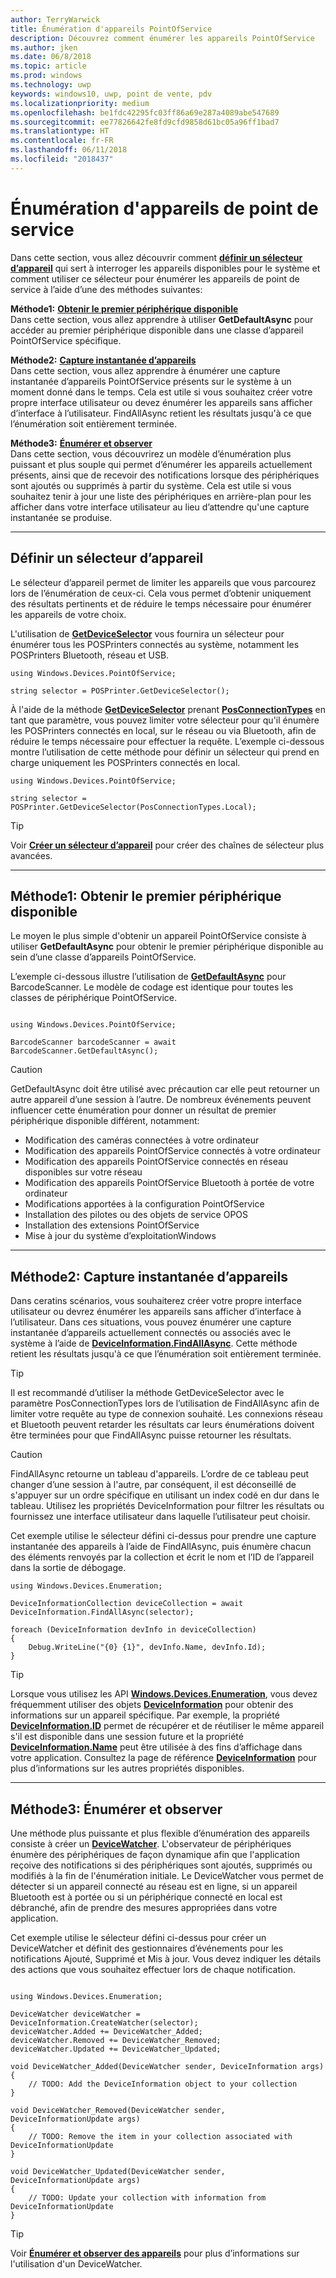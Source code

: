 ```yaml
---
author: TerryWarwick
title: Énumération d'appareils PointOfService
description: Découvrez comment énumérer les appareils PointOfService
ms.author: jken
ms.date: 06/8/2018
ms.topic: article
ms.prod: windows
ms.technology: uwp
keywords: windows10, uwp, point de vente, pdv
ms.localizationpriority: medium
ms.openlocfilehash: be1fdc42295fc03ff86a69e287a4089abe547689
ms.sourcegitcommit: ee77826642fe8fd9cfd9858d61bc05a96ff1bad7
ms.translationtype: HT
ms.contentlocale: fr-FR
ms.lasthandoff: 06/11/2018
ms.locfileid: "2018437"
---
```

# <a name="enumerating-point-of-service-devices"></a>Énumération d'appareils de point de service
Dans cette section, vous allez découvrir comment [**définir un sélecteur d’appareil**](https://docs.microsoft.com/windows/uwp/devices-sensors/build-a-device-selector) qui sert à interroger les appareils disponibles pour le système et comment utiliser ce sélecteur pour énumérer les appareils de point de service à l’aide d’une des méthodes suivantes:

**Méthode1:** [**Obtenir le premier périphérique disponible**](#Method-1:-get-first-available-device)<br />Dans cette section, vous allez apprendre à utiliser **GetDefaultAsync** pour accéder au premier périphérique disponible dans une classe d’appareil PointOfService spécifique.

**Méthode2:** [**Capture instantanée d’appareils**](#Method-2:-Snapshot-of-devices)<br />Dans cette section, vous allez apprendre à énumérer une capture instantanée d’appareils PointOfService présents sur le système à un moment donné dans le temps. Cela est utile si vous souhaitez créer votre propre interface utilisateur ou devez énumérer les appareils sans afficher d’interface à l’utilisateur. FindAllAsync retient les résultats jusqu'à ce que l’énumération soit entièrement terminée.

**Méthode3:** [**Énumérer et observer**](#Method-3:-Enumerate-and-watch)<br />Dans cette section, vous découvrirez un modèle d’énumération plus puissant et plus souple qui permet d’énumérer les appareils actuellement présents, ainsi que de recevoir des notifications lorsque des périphériques sont ajoutés ou supprimés à partir du système.  Cela est utile si vous souhaitez tenir à jour une liste des périphériques en arrière-plan pour les afficher dans votre interface utilisateur au lieu d’attendre qu'une capture instantanée se produise.
 

---
## <a name="define-a-device-selector"></a>Définir un sélecteur d’appareil
Le sélecteur d’appareil permet de limiter les appareils que vous parcourez lors de l’énumération de ceux-ci.  Cela vous permet d’obtenir uniquement des résultats pertinents et de réduire le temps nécessaire pour énumérer les appareils de votre choix.  

L'utilisation de [**GetDeviceSelector**](https://docs.microsoft.com/uwp/api/windows.devices.pointofservice.posprinter.getdeviceselector#Windows_Devices_PointOfService_PosPrinter_GetDeviceSelector) vous fournira un sélecteur pour énumérer tous les POSPrinters connectés au système, notamment les POSPrinters Bluetooth, réseau et USB.

```Csharp
using Windows.Devices.PointOfService;

string selector = POSPrinter.GetDeviceSelector();   

```

À l'aide de la méthode [**GetDeviceSelector**](https://docs.microsoft.com/uwp/api/windows.devices.pointofservice.posprinter.getdeviceselector#Windows_Devices_PointOfService_PosPrinter_GetDeviceSelector_Windows_Devices_PointOfService_PosConnectionTypes_) prenant [**PosConnectionTypes**](https://docs.microsoft.com/uwp/api/windows.devices.pointofservice.posconnectiontypes) en tant que paramètre, vous pouvez limiter votre sélecteur pour qu'il énumère les POSPrinters connectés en local, sur le réseau ou via Bluetooth, afin de réduire le temps nécessaire pour effectuer la requête.  L’exemple ci-dessous montre l’utilisation de cette méthode pour définir un sélecteur qui prend en charge uniquement les POSPrinters connectés en local.

 ```Csharp
using Windows.Devices.PointOfService;

string selector = POSPrinter.GetDeviceSelector(PosConnectionTypes.Local);   

```
> [!TIP]
> Voir [**Créer un sélecteur d’appareil**](https://docs.microsoft.com/windows/uwp/devices-sensors/build-a-device-selector) pour créer des chaînes de sélecteur plus avancées.

---

## <a name="method-1-get-first-available-device"></a>Méthode1: Obtenir le premier périphérique disponible

Le moyen le plus simple d'obtenir un appareil PointOfService consiste à utiliser **GetDefaultAsync** pour obtenir le premier périphérique disponible au sein d’une classe d’appareils PointOfService. 

L’exemple ci-dessous illustre l’utilisation de [**GetDefaultAsync**](https://docs.microsoft.com/uwp/api/windows.devices.pointofservice.barcodescanner.getdefaultasync#Windows_Devices_PointOfService_BarcodeScanner_GetDefaultAsync) pour BarcodeScanner. Le modèle de codage est identique pour toutes les classes de périphérique PointOfService.

```Csharp

using Windows.Devices.PointOfService;

BarcodeScanner barcodeScanner = await BarcodeScanner.GetDefaultAsync();

```

> [!CAUTION]
> GetDefaultAsync doit être utilisé avec précaution car elle peut retourner un autre appareil d’une session à l’autre. De nombreux événements peuvent influencer cette énumération pour donner un résultat de premier périphérique disponible différent, notamment: 
> - Modification des caméras connectées à votre ordinateur 
> - Modification des appareils PointOfService connectés à votre ordinateur
> - Modification des appareils PointOfService connectés en réseau disponibles sur votre réseau
> - Modification des appareils PointOfService Bluetooth à portée de votre ordinateur 
> - Modifications apportées à la configuration PointOfService 
> - Installation des pilotes ou des objets de service OPOS
> - Installation des extensions PointOfService
> - Mise à jour du système d’exploitationWindows

---

## <a name="method-2-snapshot-of-devices"></a>Méthode2: Capture instantanée d’appareils

Dans ceratins scénarios, vous souhaiterez créer votre propre interface utilisateur ou devrez énumérer les appareils sans afficher d’interface à l’utilisateur.  Dans ces situations, vous pouvez énumérer une capture instantanée d’appareils actuellement connectés ou associés avec le système à l’aide de [**DeviceInformation.FindAllAsync**](https://docs.microsoft.com/uwp/api/windows.devices.enumeration.deviceinformation.findallasync).  Cette méthode retient les résultats jusqu'à ce que l’énumération soit entièrement terminée.

> [!TIP]
> Il est recommandé d’utiliser la méthode GetDeviceSelector avec le paramètre PosConnectionTypes lors de l’utilisation de FindAllAsync afin de limiter votre requête au type de connexion souhaité.  Les connexions réseau et Bluetooth peuvent retarder les résultats car leurs énumérations doivent être terminées pour que FindAllAsync puisse retourner les résultats.

>[!CAUTION] 
>FindAllAsync retourne un tableau d'appareils.  L’ordre de ce tableau peut changer d’une session à l'autre, par conséquent, il est déconseillé de s'appuyer sur un ordre spécifique en utilisant un index codé en dur dans le tableau.  Utilisez les propriétés DeviceInformation pour filtrer les résultats ou fournissez une interface utilisateur dans laquelle l’utilisateur peut choisir.

Cet exemple utilise le sélecteur défini ci-dessus pour prendre une capture instantanée des appareils à l’aide de FindAllAsync, puis énumère chacun des éléments renvoyés par la collection et écrit le nom et l’ID de l’appareil dans la sortie de débogage. 

```Csharp
using Windows.Devices.Enumeration;

DeviceInformationCollection deviceCollection = await DeviceInformation.FindAllAsync(selector);

foreach (DeviceInformation devInfo in deviceCollection)
{
    Debug.WriteLine("{0} {1}", devInfo.Name, devInfo.Id);
}
```

> [!TIP] 
> Lorsque vous utilisez les API [**Windows.Devices.Enumeration**](https://docs.microsoft.com/uwp/api/Windows.Devices.Enumeration), vous devez fréquemment utiliser des objets [**DeviceInformation**](https://docs.microsoft.com/uwp/api/windows.devices.enumeration.deviceinformation) pour obtenir des informations sur un appareil spécifique. Par exemple, la propriété [**DeviceInformation.ID**](https://docs.microsoft.com/uwp/api/windows.devices.enumeration.deviceinformation.id) permet de récupérer et de réutiliser le même appareil s'il est disponible dans une session future et la propriété [**DeviceInformation.Name**](https://docs.microsoft.com/uwp/api/windows.devices.enumeration.deviceinformation.name) peut être utilisée à des fins d’affichage dans votre application.  Consultez la page de référence [**DeviceInformation**](https://docs.microsoft.com/uwp/api/windows.devices.enumeration.deviceinformation) pour plus d’informations sur les autres propriétés disponibles.

---

## <a name="method-3-enumerate-and-watch"></a>Méthode3: Énumérer et observer

Une méthode plus puissante et plus flexible d’énumération des appareils consiste à créer un [**DeviceWatcher**](https://docs.microsoft.com/uwp/api/Windows.Devices.Enumeration.DeviceWatcher).  L'observateur de périphériques énumère des périphériques de façon dynamique afin que l'application reçoive des notifications si des périphériques sont ajoutés, supprimés ou modifiés à la fin de l'énumération initiale.  Le DeviceWatcher vous permet de détecter si un appareil connecté au réseau est en ligne, si un appareil Bluetooth est à portée ou si un périphérique connecté en local est débranché, afin de prendre des mesures appropriées dans votre application.

Cet exemple utilise le sélecteur défini ci-dessus pour créer un DeviceWatcher et définit des gestionnaires d’événements pour les notifications Ajouté, Supprimé et Mis à jour. Vous devez indiquer les détails des actions que vous souhaitez effectuer lors de chaque notification.

```Csharp

using Windows.Devices.Enumeration;

DeviceWatcher deviceWatcher = DeviceInformation.CreateWatcher(selector);
deviceWatcher.Added += DeviceWatcher_Added;
deviceWatcher.Removed += DeviceWatcher_Removed;
deviceWatcher.Updated += DeviceWatcher_Updated;

void DeviceWatcher_Added(DeviceWatcher sender, DeviceInformation args)
{
    // TODO: Add the DeviceInformation object to your collection
}

void DeviceWatcher_Removed(DeviceWatcher sender, DeviceInformationUpdate args)
{
    // TODO: Remove the item in your collection associated with DeviceInformationUpdate
}

void DeviceWatcher_Updated(DeviceWatcher sender, DeviceInformationUpdate args)
{
    // TODO: Update your collection with information from DeviceInformationUpdate
}
```

> [!TIP]
> Voir [**Énumérer et observer des appareils**]( https://docs.microsoft.com/windows/uwp/devices-sensors/enumerate-devices#enumerate-and-watch-devices) pour plus d’informations sur l'utilisation d'un DeviceWatcher.
